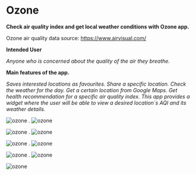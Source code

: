 # **Ozone**
**Check air quality index and get local weather conditions with Ozone app.**



Ozone air quality data source: https://www.airvisual.com/

**Intended User**

*Anyone who is concerned about the quality of the air they breathe.*


**Main features of the app.**

*Saves interested locations as favourites.
Share a specific location.
Check the weather for the day.
Get a certain location from Google Maps.
Get health recommendation for a specific air quality index.
This app provides a widget where the user will be able to view a desired location`s AQI and its weather details.*


![ozone ](https://github.com/ghenamd/Ozone/blob/master/app/src/main/res/screnshots/1.png?raw=true) . ![ozone ](https://github.com/ghenamd/Ozone/blob/master/app/src/main/res/screnshots/2.png?raw=true)

![ozone ](https://github.com/ghenamd/Ozone/blob/master/app/src/main/res/screnshots/3.png?raw=true) . ![ozone ](https://github.com/ghenamd/Ozone/blob/master/app/src/main/res/screnshots/4.png?raw=true)

![ozone ](https://github.com/ghenamd/Ozone/blob/master/app/src/main/res/screnshots/5.png?raw=true) . ![ozone ](https://github.com/ghenamd/Ozone/blob/master/app/src/main/res/screnshots/6.png?raw=true)

![ozone ](https://github.com/ghenamd/Ozone/blob/master/app/src/main/res/screnshots/7.png?raw=true) . ![ozone ](https://github.com/ghenamd/Ozone/blob/master/app/src/main/res/screnshots/8.png?raw=true)

![ozone ](https://github.com/ghenamd/Ozone/blob/master/app/src/main/res/screnshots/9.png?raw=true)



